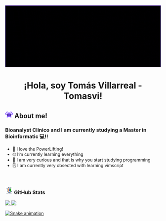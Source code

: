 <a href="https://github.com/Tomasvii"><img src="./src/Tomasvi.gif" width="100%" height="200px" alt="Banner"></a>
<br>
<h1 align="center">¡Hola, soy Tomás Villarreal - Tomasvi!</h1>



<h2><a href="https://github.com/Tomasvii"><img src="./src/alien.png" width="25px" height="25px" alt="alien"></a> About me!</h2>

###  Bioanalyst Clinico and I am currently studying a Master in Bioinformatic 💻!!
- 🦾 I love the PowerLifting!
- 🤓  I’m currently learning everything
- 👾  I am very curious and that is why you start studying programming
- 🗒  I am currently very obsected with learning vimscript


<br>

<h3 align="left"><a href="https://github.com/Tomasvii"><img src="./src/estadistica2.gif" width="25px" height="25px" alt="stats"></a>   GitHub Stats</h3>

<div>
  <a href="https://github.com/Tomasvii">
  <img height="180em" src="https://github-readme-stats.vercel.app/api?username=Tomasvii&show_icons=true&theme=midnight-purple&include_all_commits=true&count_private=true"/>
  <img height="180em" src="https://github-readme-stats.vercel.app/api/top-langs/?username=Tomasvii&layout=compact&langs_count=7&theme=midnight-purple"/>
</div>

<a href="https://github.com/Tomasvii">![Snake animation](https://github.com/Tomasvii/Tomasvii/blob/output/github-contribution-grid-snake.svg)</a>
